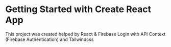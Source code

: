 # Getting Started with Create React App

This project was created helped by React & Firebase Login with API Context (Firebase Authentication) and Tailwindcss
